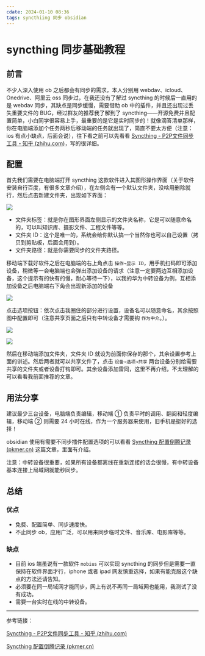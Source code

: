 ```yaml
---
cdate: 2024-01-10 08:36
tags: syncthiing 同步 obsidian 
---
```


# syncthing 同步基础教程

## 前言

不少人深入使用 ob 之后都会有同步的需求，本人分别用 webdav、icloud、Onedrive、阿里云 oss 同步过，在我还没有了解过 syncthing 的时候后一直用的是 webdav 同步，其缺点是同步缓慢，需要借助 ob 中的插件，并且还出现过丢失重要文件的 BUG，经过群友的推荐我了解到了 syncthing——开源免费并且配置简单，小白同学很容易上手，最重要的是它是实时同步的！就像滴答清单那样，你在电脑端添加个任务两秒后移动端的任务就出现了，简直不要太方便（注意：ios 有点小缺点，后面会说），往下看之前可以先看看 [Syncthing - P2P文件同步工具 - 知乎 (zhihu.com)](https://zhuanlan.zhihu.com/p/69267020)，写的很详细。

## 配置

首先我们需要在电脑端打开 syncthing 这款软件进入其图形操作界面（关于软件安装自行百度，有很多文章介绍），在左侧会有一个默认文件夹，没啥用删除就行，然后点击新建文件夹，出现如下界面：

![](https://api2.mubu.com/v3/document_image/e096fb5d-23c7-4414-960c-23d7ffb1f5fe-7449034.jpg)

- 文件夹标签：就是你在图形界面左侧显示的文件夹名称，它是可以随意命名的，可以叫知识库、摄影文件、工程文件等等。
- 文件夹 ID：这个是唯一的，系统会给你默认搞一个当然你也可以自己设置（拷贝到剪贴板，后面会用到）。
- 文件夹路径：就是你需要同步的文件夹路径。

移动端下载好软件之后在电脑端的右上角点击 `操作→显示 ID`，用手机扫码即可添加设备，稍微等一会电脑端也会弹出添加设备的请求（注意一定要两边互相添加设备，这个提示有的快有的慢，耐心等待一下），以我的华为中转设备为例，互相添加设备之后电脑端右下角会出现新添加的设备

![](https://api2.mubu.com/v3/document_image/84bf3cf4-6345-4b4f-9860-dbf46cc08019-7449034.jpg)

点击选项按钮：依次点击我圈住的部分进行设置，设备名可以随意命名，其余按照图中配置即可（注意共享页面之后只有中转设备才需要钩 `作为中介`。）。

![](https://api2.mubu.com/v3/document_image/0bf30ef1-0cd2-47c2-9dd8-cb1b6a5e5ffc-7449034.jpg)

![](https://api2.mubu.com/v3/document_image/e1efc535-d580-4289-b1a1-9025c3a4e4b7-7449034.jpg)

然后在移动端添加文件夹，文件夹 ID 就设为前面你保存的那个，其余设置参考上面的讲述。然后两者就可以共享文件了，点击 `设备→选项→共享` 两台设备分别给需要共享的文件夹或者设备打钩即可。其余设备添加雷同，这里不再介绍，不太理解的可以看看我前面推荐的文章。

## 用法分享

建议最少三台设备，电脑端负责编辑，移动端 ① 负责平时的调用、翻阅和轻度编辑，移动端 ② 则需要 24 小时在线，作为一个服务器来使用，旧手机是挺好的选择！

obsidian 使用有需要不同步插件配置选项的可以看看 [Syncthing 配置倒腾记录 (pkmer.cn)](https://pkmer.cn/Pkmer-Docs/03-%E7%9F%A5%E8%AF%86%E7%AE%A1%E7%90%86%E5%B7%A5%E5%85%B7/%E5%A4%87%E4%BB%BD%E4%B8%8E%E5%90%8C%E6%AD%A5/syncthing%E9%85%8D%E7%BD%AE%E5%80%92%E8%85%BE%E8%AE%B0%E5%BD%95/) 这篇文章，里面有介绍。

注意：中转设备很重要，如果所有设备都离线在重新连接的话会很慢，有中转设备基本连接上局域网就能秒同步。

## 总结

### 优点

- 免费、配置简单、同步速度快。
- 不止同步 ob，应用广泛，可以用来同步临时文件、音乐库、电影库等等。

### 缺点

- 目前 ios 端虽说有一款软件 `mobius` 可以实现 syncthing 的同步但是需要一直保持在软件界面才行，iphone 或者 ipad 网友慎重选择，如果有能克服这个缺点的方法还请告知。
- 必须要在同一局域网才能同步，网上有说不再同一局域网也能用，我测试了没有成功。
- 需要一台实时在线的中转设备。

---

参考链接：

[Syncthing - P2P文件同步工具 - 知乎 (zhihu.com)](https://zhuanlan.zhihu.com/p/69267020)

[Syncthing 配置倒腾记录 (pkmer.cn)](https://pkmer.cn/Pkmer-Docs/03-%E7%9F%A5%E8%AF%86%E7%AE%A1%E7%90%86%E5%B7%A5%E5%85%B7/%E5%A4%87%E4%BB%BD%E4%B8%8E%E5%90%8C%E6%AD%A5/syncthing%E9%85%8D%E7%BD%AE%E5%80%92%E8%85%BE%E8%AE%B0%E5%BD%95/)